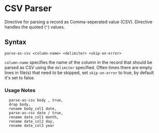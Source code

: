 # CSV Parser

Directive for parsing a record as Comma-seperated value (CSV). Directive handles the quoted (```"```) values. 

## Syntax

```
parse-as-csv <column-name> <delimiter> <skip-on-error>
```

```column-name``` specifies the name of the column in the record that should be parsed as CSV using the ```delimiter``` specified. Often times there are empty lines in file(s) that need to be skipped, set ```skip-on-error``` to true, by default it's set to false.

### Usage Notes
```
  parse-as-csv body , true,
  drop body,
  rename body_col1 date,
  parse-as-csv date / true,
  rename date_col1 month,
  rename date_col2 day,
  rename date_col3 year
```
